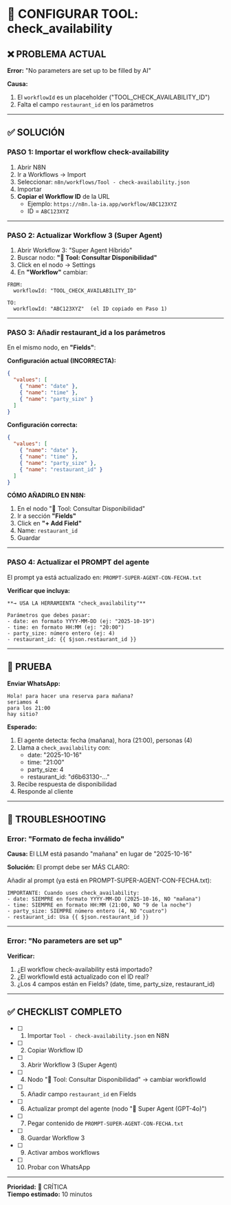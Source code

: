 # 🔧 CONFIGURAR TOOL: check_availability

## ❌ PROBLEMA ACTUAL

**Error:** "No parameters are set up to be filled by AI"

**Causa:** 
1. El `workflowId` es un placeholder ("TOOL_CHECK_AVAILABILITY_ID")
2. Falta el campo `restaurant_id` en los parámetros

---

## ✅ SOLUCIÓN

### **PASO 1: Importar el workflow check-availability**

1. Abrir N8N
2. Ir a Workflows → Import
3. Seleccionar: `n8n/workflows/Tool - check-availability.json`
4. Importar
5. **Copiar el Workflow ID** de la URL
   - Ejemplo: `https://n8n.la-ia.app/workflow/ABC123XYZ`
   - ID = `ABC123XYZ`

---

### **PASO 2: Actualizar Workflow 3 (Super Agent)**

1. Abrir Workflow 3: "Super Agent Híbrido"
2. Buscar nodo: **"🔧 Tool: Consultar Disponibilidad"**
3. Click en el nodo → Settings
4. En **"Workflow"** cambiar:

```
FROM:
  workflowId: "TOOL_CHECK_AVAILABILITY_ID"

TO:
  workflowId: "ABC123XYZ"  (el ID copiado en Paso 1)
```

---

### **PASO 3: Añadir restaurant_id a los parámetros**

En el mismo nodo, en **"Fields"**:

**Configuración actual (INCORRECTA):**
```json
{
  "values": [
    { "name": "date" },
    { "name": "time" },
    { "name": "party_size" }
  ]
}
```

**Configuración correcta:**
```json
{
  "values": [
    { "name": "date" },
    { "name": "time" },
    { "name": "party_size" },
    { "name": "restaurant_id" }
  ]
}
```

**CÓMO AÑADIRLO EN N8N:**
1. En el nodo "🔧 Tool: Consultar Disponibilidad"
2. Ir a sección **"Fields"**
3. Click en **"+ Add Field"**
4. Name: `restaurant_id`
5. Guardar

---

### **PASO 4: Actualizar el PROMPT del agente**

El prompt ya está actualizado en: `PROMPT-SUPER-AGENT-CON-FECHA.txt`

**Verificar que incluya:**
```
**→ USA LA HERRAMIENTA "check_availability"**

Parámetros que debes pasar:
- date: en formato YYYY-MM-DD (ej: "2025-10-19")
- time: en formato HH:MM (ej: "20:00")
- party_size: número entero (ej: 4)
- restaurant_id: {{ $json.restaurant_id }}
```

---

## 🧪 PRUEBA

**Enviar WhatsApp:**
```
Hola! para hacer una reserva para mañana?
seriamos 4
para los 21:00
hay sitio?
```

**Esperado:**
1. El agente detecta: fecha (mañana), hora (21:00), personas (4)
2. Llama a `check_availability` con:
   - date: "2025-10-16"
   - time: "21:00"
   - party_size: 4
   - restaurant_id: "d6b63130-..."
3. Recibe respuesta de disponibilidad
4. Responde al cliente

---

## 🐛 TROUBLESHOOTING

### Error: "Formato de fecha inválido"

**Causa:** El LLM está pasando "mañana" en lugar de "2025-10-16"

**Solución:** El prompt debe ser MÁS CLARO:

Añadir al prompt (ya está en PROMPT-SUPER-AGENT-CON-FECHA.txt):

```
IMPORTANTE: Cuando uses check_availability:
- date: SIEMPRE en formato YYYY-MM-DD (2025-10-16, NO "mañana")
- time: SIEMPRE en formato HH:MM (21:00, NO "9 de la noche")
- party_size: SIEMPRE número entero (4, NO "cuatro")
- restaurant_id: Usa {{ $json.restaurant_id }}
```

---

### Error: "No parameters are set up"

**Verificar:**
1. ¿El workflow check-availability está importado?
2. ¿El workflowId está actualizado con el ID real?
3. ¿Los 4 campos están en Fields? (date, time, party_size, restaurant_id)

---

## ✅ CHECKLIST COMPLETO

- [ ] 1. Importar `Tool - check-availability.json` en N8N
- [ ] 2. Copiar Workflow ID
- [ ] 3. Abrir Workflow 3 (Super Agent)
- [ ] 4. Nodo "🔧 Tool: Consultar Disponibilidad" → cambiar workflowId
- [ ] 5. Añadir campo `restaurant_id` en Fields
- [ ] 6. Actualizar prompt del agente (nodo "🤖 Super Agent (GPT-4o)")
- [ ] 7. Pegar contenido de `PROMPT-SUPER-AGENT-CON-FECHA.txt`
- [ ] 8. Guardar Workflow 3
- [ ] 9. Activar ambos workflows
- [ ] 10. Probar con WhatsApp

---

**Prioridad:** 🔴 CRÍTICA  
**Tiempo estimado:** 10 minutos  



